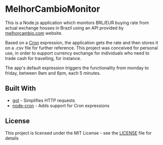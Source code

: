 # MelhorCambioMonitor
This is a Node.js application which monitors BRL/EUR buying rate from actual exchange houses in Brazil using an API provided by [melhorcambio.com](https://www.melhorcambio.com/) website.

Based on a [Cron](https://en.wikipedia.org/wiki/Cron) expression, the application gets the rate and then stores it on a .csv file for further reference. This project was conceived for personal use, in order to support currency exchange for individuals who need to trade cash for travelling, for instance.

The app's default expression triggers the functionality from monday to friday, between 9am and 6pm, each 5 minutes.

## Built With

* [got](https://github.com/sindresorhus/got) - Simplifies HTTP requests
* [node-cron](https://github.com/node-cron/node-cron) - Adds support for Cron expressions

## License

This project is licensed under the MIT License - see the [LICENSE](LICENSE) file for details
